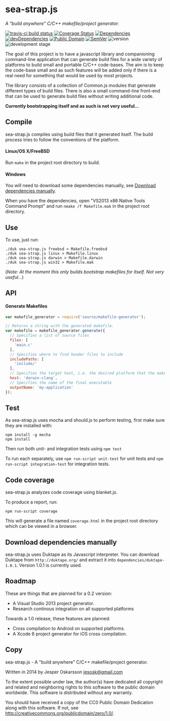 # sea-strap.js
_A "build anywhere" C/C++ makefile/project generator._

[![travis-ci build status](https://travis-ci.org/redien/sea-strap.js.svg?branch=master)](https://travis-ci.org/redien/sea-strap.js) [![Coverage Status](https://img.shields.io/coveralls/redien/sea-strap.js.svg)](https://coveralls.io/r/redien/sea-strap.js) [![Dependencies](https://david-dm.org/redien/sea-strap.js.svg)](https://david-dm.org/redien/sea-strap.js) [![devDependencies](https://david-dm.org/redien/sea-strap.js/dev-status.svg)](https://david-dm.org/redien/sea-strap.js#info=devDependencies) [![Public Domain](http://img.shields.io/badge/public%20domain%3F-yes-blue.svg)](http://creativecommons.org/publicdomain/zero/1.0/) [![SemVer](http://img.shields.io/badge/SemVer-2.0.0-blue.svg)](http://semver.org/spec/v2.0.0.html) ![version](http://img.shields.io/badge/version-0.1.0-blue.svg) ![development stage](http://img.shields.io/badge/development%20stage-alpha-orange.svg)

The goal of this project is to have a javascript library and companioning command-line application that can generate build files for a wide variety of platforms to build small and portable C/C++ code-bases. The aim is to keep the code-base small and as such features will be added only if there is a real need for something that would be used by most projects.

The library consists of a collection of Common.js modules that generate different types of build files. There is also a small command-line front-end that can be used to generate build files without writing additional code.

**Currently bootstrapping itself and as such is not very useful...**

## Compile
sea-strap.js compiles using build files that it generated itself. The build process tries to follow the conventions of the platform.

#### Linux/OS X/FreeBSD
Run `make` in the project root directory to build.

#### Windows
You will need to download some dependencies manually, see [Download dependencies manually](#download-dependencies-manually).

When you have the dependencies, open "VS2013 x86 Native Tools Command Prompt" and run `nmake /f Makefile.mak` in the project root directory.

## Use
To use, just run:
```
./duk sea-strap.js freebsd > Makefile.freebsd
./duk sea-strap.js linux > Makefile.linux
./duk sea-strap.js darwin > Makefile.darwin
./duk sea-strap.js win32 > Makefile.mak
```

(_Note: At the moment this only builds bootstrap makefiles for itself. Not very useful..._)

## API
#### Generate Makefiles
```javascript
var makefile_generator = require('source/makefile-generator');

// Returns a string with the generated makefile.
var makefile = makefile_generator.generate({
  // Specifies a list of source files
  files: [
    'main.c'
  ],
  // Specifies where to find header files to include
  includePaths: [
    'include/'
  ],
  // Specifies the target host, i.e. the desired platform that the makefile should compile with
  host: 'darwin-clang',
  // Specifies the name of the final executable
  outputName: 'my-application'
});
```

## Test
As sea-strap.js uses mocha and should.js to perform testing, first make sure they are installed with:
```
npm install -g mocha
npm install
```

Then run both unit- and integration tests using `npm test`

To run each separately, use `npm run-script unit-test` for unit tests and `npm run-script integration-test` for integration tests.

## Code coverage
sea-strap.js analyzes code coverage using blanket.js.

To produce a report, run:
```
npm run-script coverage
```

This will generate a file named `coverage.html` in the project root directory which can be viewed in a browser.

## Download dependencies manually
sea-strap.js uses Duktape as its Javascript interpreter. You can download Duktape from `http://duktape.org/` and extract it into `dependencies/duktape-1.0.1`. Version 1.0.1 is currently used.

## Roadmap
These are things that are planned for a 0.2 version:
* A Visual Studio 2013 project generator.
* Research continous integration on all supported platforms

Towards a 1.0 release, these features are planned:
* Cross compilation to Android on supported platforms.
* A Xcode 6 project generator for iOS cross compilation.

## Copy
sea-strap.js - A "build anywhere" C/C++ makefile/project generator.

Written in 2014 by Jesper Oskarsson jesosk@gmail.com

To the extent possible under law, the author(s) have dedicated all copyright
and related and neighboring rights to this software to the public domain worldwide.
This software is distributed without any warranty.

You should have received a copy of the CC0 Public Domain Dedication along with this software.
If not, see <http://creativecommons.org/publicdomain/zero/1.0/>.
